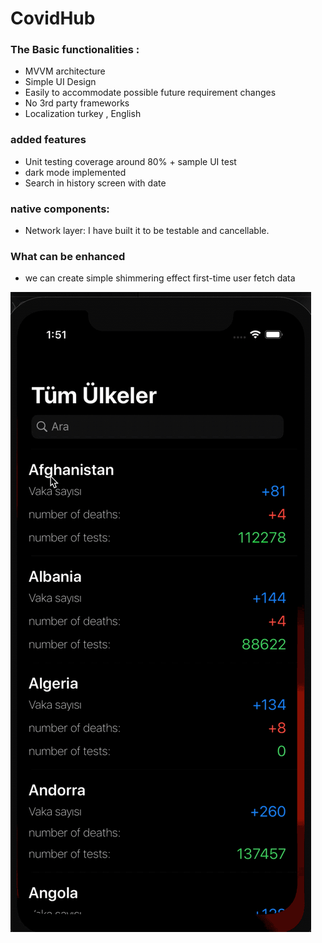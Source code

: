 # CovidHub

### The Basic functionalities  :
- MVVM architecture
- Simple UI Design
- Easily to accommodate possible future requirement changes
- No 3rd party frameworks
- Localization turkey , English


### added features

- Unit testing coverage around 80% + sample UI test
- dark mode implemented
- Search in history screen with date

### native components:

- Network layer: I have built it to be testable and cancellable.

### What can be enhanced 

- we can create simple shimmering effect first-time user fetch data


![](images/video.gif)